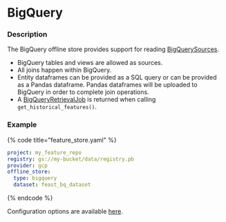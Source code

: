 # BigQuery

### Description

The BigQuery offline store provides support for reading [BigQuerySources](../data-sources/bigquery.md).

* BigQuery tables and views are allowed as sources.
* All joins happen within BigQuery. 
* Entity dataframes can be provided as a SQL query or can be provided as a Pandas dataframe. Pandas dataframes will be uploaded to BigQuery in order to complete join operations.
* A [BigQueryRetrievalJob](https://github.com/feast-dev/feast/blob/c50a36ec1ad5b8d81c6f773c23204db7c7a7d218/sdk/python/feast/infra/offline_stores/bigquery.py#L210) is returned when calling `get_historical_features()`.

### Example

{% code title="feature\_store.yaml" %}
```yaml
project: my_feature_repo
registry: gs://my-bucket/data/registry.pb
provider: gcp
offline_store:
  type: bigquery
  dataset: feast_bq_dataset
```
{% endcode %}

Configuration options are available [here](https://rtd.feast.dev/en/latest/#feast.repo_config.BigQueryOfflineStoreConfig).

